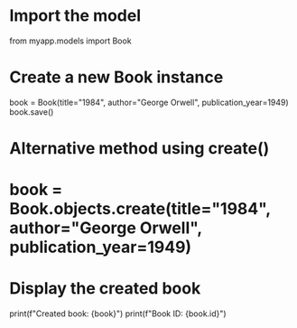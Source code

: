 # Import the model
from myapp.models import Book

# Create a new Book instance
book = Book(title="1984", author="George Orwell", publication_year=1949)
book.save()

# Alternative method using create()
# book = Book.objects.create(title="1984", author="George Orwell", publication_year=1949)

# Display the created book
print(f"Created book: {book}")
print(f"Book ID: {book.id}")